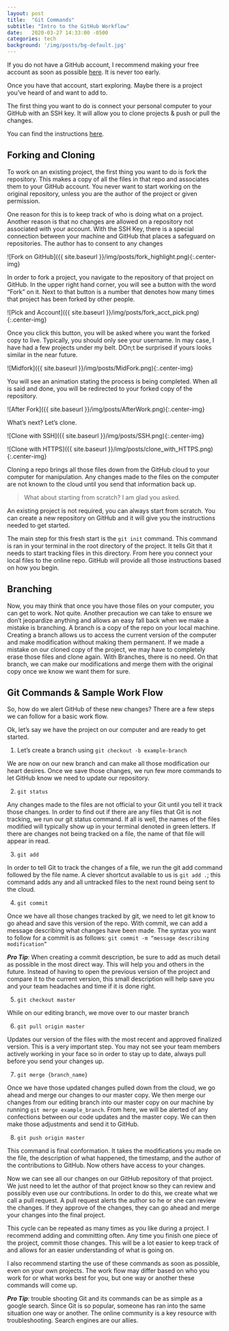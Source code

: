 ```yaml
---
layout: post
title:  "Git Commands"
subtitle: "Intro to the GitHub Workflow"
date:   2020-03-27 14:33:00 -0500
categories: tech
background: '/img/posts/bg-default.jpg'
---
```


If you do not have a GitHub account, I recommend making your free account as soon as possible [here](https://github.com/). It is never too early.

Once you have that account, start exploring. Maybe there is a project you’ve heard of and want to add to.

The first thing you want to do is connect your personal computer to your GitHub with an SSH key. It will allow you to clone projects &  push or pull the changes.

You can find the instructions [here](https://help.github.com/en/github/authenticating-to-github/adding-a-new-ssh-key-to-your-github-account).

## Forking and Cloning

To work on an existing project, the first thing you want to do is fork the repository. This makes a copy of all the files in that repo and associates them to your GitHub account. You never want to start working on the original repository, unless you are the author of the project or given permission.

One reason for this is to keep track of who is doing what on a project. Another reason is that no changes are allowed on a repository not associated with your account. With the SSH Key, there is a special connection between your machine and GitHub that places a safeguard on repositories. The author has to consent to any changes

![Fork on GitHub]({{ site.baseurl }}/img/posts/fork_highlight.png){:.center-img}

In order to fork a project, you navigate to the repository of that project on GitHub. In the upper right hand corner, you will see a button with the word “Fork” on it. Next to that button is a number that denotes how many times that project has been forked by other people. 

![Pick and Account]({{ site.baseurl }}/img/posts/fork_acct_pick.png){:.center-img}

Once you click this button, you will be asked where you want the forked copy to live. Typically, you should only see your username. In may case, I have had a few projects under my belt. DOn;t be surprised if yours looks similar in the near future.

![Midfork]({{ site.baseurl }}/img/posts/MidFork.png){:.center-img}

You will see an animation stating the process is being completed. When all is said and done, you will be redirected to your forked copy of the repository.

![After Fork]({{ site.baseurl }}/img/posts/AfterWork.png){:.center-img}

What’s next? Let’s clone.

![Clone with SSH]({{ site.baseurl }}/img/posts/SSH.png){:.center-img}

![Clone with HTTPS]({{ site.baseurl }}/img/posts/clone_with_HTTPS.png){:.center-img}

Cloning a repo brings all those files down from the GitHub cloud to your computer for manipulation. Any changes made to the files on the computer are not known to the cloud until you send that information back up. 

> What about starting from scratch? I am glad you asked.

An existing project is not required, you can always start from scratch. You can create a new repository on GitHub and it will give you the instructions needed to get started.

The main step for this fresh start is the `git init` command. This command is ran in your terminal in the root directory of the project. It tells Git that it needs to start tracking files in this directory. From here you connect your local files to the online repo. GitHub will provide all those instructions based on how you begin.

## Branching

Now, you may think that once you have those files on your computer, you can get to work. Not quite. Another precaution we can take to ensure we don’t jeopardize anything and allows an easy fall back when we make a mistake is branching. A branch is a copy of the repo on your local machine. Creating a branch allows us to access the current version of the computer and make modification without making them permanent. If we made a mistake on our cloned copy of the project, we may have to completely erase those files and clone again. With Branches, there is no need. On that branch, we can make our modifications and merge them with the original copy once we know we want them for sure.

## Git Commands & Sample Work Flow

So, how do we alert GitHub of these new changes? There are a few steps we can follow for a basic work flow.

Ok, let’s say we have the project on our computer and are ready to get started.

1. Let’s create a branch using `git checkout -b example-branch`

We are now on our new branch and can make all those modification our heart desires. Once we save those changes, we run few more commands to let GitHub know we need to update our repository.

2. `git status`

Any changes made to the files are not official to your Git until you tell it track those changes.  In order to find out if there are any files that Git is not tracking, we run our git status command. If all is well, the names of the files modified will typically show up in your terminal denoted in green letters. If there are changes not being tracked on a file, the name of that file will appear in read.

3. `git add`

In order to tell Git to track the changes of a file, we run the git add command followed by the file name. A clever shortcut available to us is `git add .`; this command adds any and all untracked files to the next round being sent to the cloud.

4. `git commit`

Once we have all those changes tracked by git, we need to let git know to go ahead and save this version of the repo. With commit, we can add a message describing what changes have been made. The syntax you want to follow for a commit is as follows: `git commit -m “message describing modification”`

__*Pro Tip*__: When creating a commit description, be sure to add as much detail as possible in the most direct way. This will help you and others in the future. Instead of having to open the previous version of the project and compare it to the current version, this small description will help save you and your team headaches and time if it is done right.

5. `git checkout master`

While on our editing branch, we move over to our master branch

6. `git pull origin master`

Updates our version of the files with the most recent and approved finalized version. This is a very important step. You may not see your team members actively working in your face so in order to stay up to date, always pull before you send your changes up.

7. `git merge {branch_name}`

Once we have those updated changes pulled down from the cloud, we go ahead and merge our changes to our master copy. We then merge our changes from our editing branch into our master copy on our machine by running `git merge example_branch`. From here, we will be alerted of any confections between our code updates and the master copy. We can then make those adjustments and send it to GitHub.

8. `git push origin master`

This command is final conformation. It takes the modifications you made on the file, the description of what happened, the timestamp, and the author of the contributions to GitHub. Now others have access to your changes.

Now we can see all our changes on our GitHub repository of that project. We just need to let the author of that project know so they can review and possibly even use our contributions. In order to do this, we create what we call a pull request. A pull request alerts the author so he or she can review the changes. If they approve of the changes, they can go ahead and merge your changes into the final project.

This cycle can be repeated as many times as you like during a project. I recommend adding and committing often. Any time you finish one piece of the project, commit those changes. This will be a lot easier to keep track of and allows for an easier understanding of what is going on.

I also recommend starting the use of these commands as soon as possible, even on your own projects. The work flow may differ based on who you work for or what works best for you, but one way or another these commands will come up.

__*Pro Tip*__: trouble shooting Git and its commands can be as simple as a google search. Since Git is so popular, someone has ran into the same situation one way or another. The online community is a key resource with troubleshooting. Search engines are our allies.
